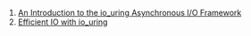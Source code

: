  1. [An Introduction to the io_uring Asynchronous I/O Framework]
 2. [Efficient IO with io_uring](https://kernel.dk/io_uring.pdf)
 
[An Introduction to the io_uring Asynchronous I/O Framework]: https://blogs.oracle.com/linux/an-introduction-to-the-io_uring-asynchronous-io-framework
